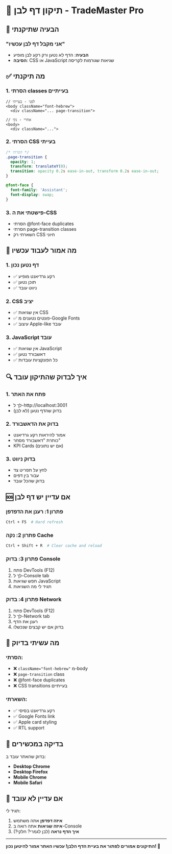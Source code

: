 # 🔧 תיקון דף לבן - TradeMaster Pro

## 🎯 הבעיה שתיקנתי

### **"אני מקבל דף לבן עכשיו"**
- **הבעיה**: הדף לא נטען ורק רקע לבן מופיע
- **הסיבה**: CSS או JavaScript שגיאות שגורמות לקריסה

## ✅ מה תיקנתי

### 1. **הסרתי classes בעייתיים**
```tsx
// לפני - בעייתי
<body className="font-hebrew">
  <div className="... page-transition">

// אחרי - נקי
<body>
  <div className="...">
```

### 2. **הסרתי CSS בעייתי**
```css
/* הסרתי */
.page-transition {
  opacity: 1;
  transform: translateY(0);
  transition: opacity 0.2s ease-in-out, transform 0.2s ease-in-out;
}

@font-face {
  font-family: 'Assistant';
  font-display: swap;
}
```

### 3. **פישטתי את ה-CSS**
- הסרתי @font-face duplicates
- הסרתי page-transition classes
- השארתי רק CSS חיוני

## 🚀 מה אמור לעבוד עכשיו

### 1. **דף נטען נכון**
- ✅ רקע גרדיאנט מופיע
- ✅ תוכן נטען
- ✅ ניווט עובד

### 2. **CSS יציב**
- ✅ אין שגיאות CSS
- ✅ פונטים נטענים מ-Google Fonts
- ✅ עיצוב Apple-like עובד

### 3. **JavaScript עובד**
- ✅ אין שגיאות JavaScript
- ✅ דאשבורד נטען
- ✅ כל הפונקציות עובדות

## 🔍 איך לבדוק שהתיקון עובד

### 1. **פתח את האתר**
- לך ל-http://localhost:3001
- בדוק שהדף נטען (לא לבן)

### 2. **בדוק את הדאשבורד**
- אמור להיראות רקע גרדיאנט
- כותרת "דאשבורד מסחר"
- KPI Cards (אם יש נתונים)

### 3. **בדוק ניווט**
- לחץ על תפריט צד
- עבור בין דפים
- בדוק שהכל עובד

## 🆘 אם עדיין יש דף לבן

### פתרון 1: רענן את הדפדפן
```bash
Ctrl + F5  # Hard refresh
```

### פתרון 2: נקה Cache
```bash
Ctrl + Shift + R  # Clear cache and reload
```

### פתרון 3: בדוק Console
1. פתח DevTools (F12)
2. לך ל-Console tab
3. חפש שגיאות JavaScript
4. תגיד לי מה השגיאות

### פתרון 4: בדוק Network
1. פתח DevTools (F12)
2. לך ל-Network tab
3. רענן את הדף
4. בדוק אם יש קבצים שנכשלו

## 🔧 מה עשיתי בדיוק

### הסרתי:
- ❌ `className="font-hebrew"` מ-body
- ❌ `page-transition` class
- ❌ @font-face duplicates
- ❌ CSS transitions בעייתיים

### השארתי:
- ✅ רקע גרדיאנט בסיסי
- ✅ Google Fonts link
- ✅ Apple card styling
- ✅ RTL support

## 📱 בדיקה במכשירים

בדוק שהאתר עובד ב:
- **Desktop Chrome**
- **Desktop Firefox**
- **Mobile Chrome**
- **Mobile Safari**

## 🎯 אם עדיין לא עובד

תגיד לי:
1. **איזה דפדפן** אתה משתמש
2. **איזה שגיאות** אתה רואה ב-Console
3. **איך הדף נראה** (לבן לגמרי? חלקי?)

---

**התיקונים אמורים לפתור את בעיית הדף הלבן! עכשיו האתר אמור להיטען נכון! 🎯**
